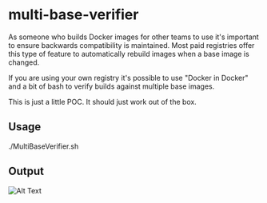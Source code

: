 # multi-base-verifier

As someone who builds Docker images for other teams to use it's important to ensure backwards compatibility is maintained.  Most paid registries offer this type of feature to automatically rebuild images when a base image is changed.  

If you are using your own registry it's possible to use "Docker in Docker" and a bit of bash to verify builds against multiple base images.

This is just a little POC. It should just work out of the box. 

## Usage

./MultiBaseVerifier.sh

## Output

![Alt Text](https://github.com/tomwillfixit/multi-base-verifier/blob/master/demo.gif)

